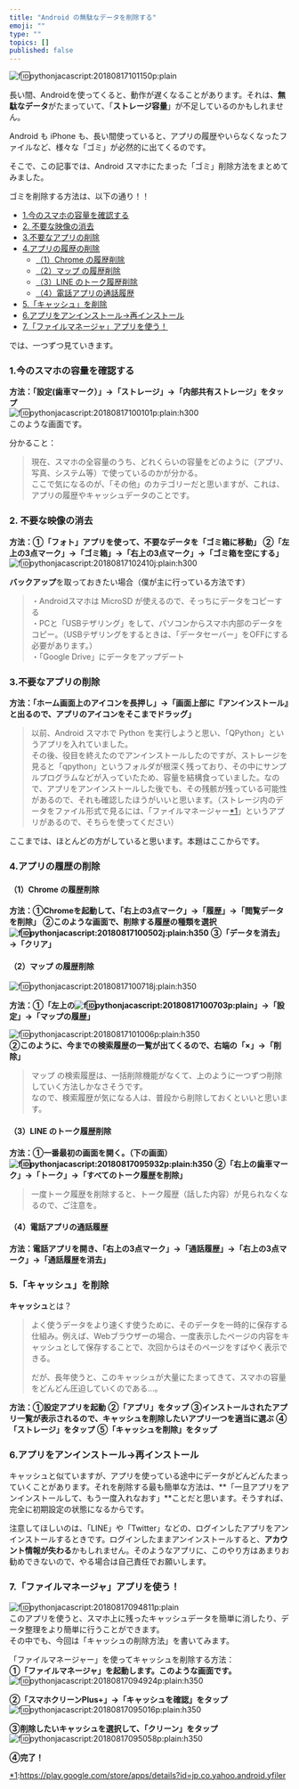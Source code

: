 ```yaml
---
title: "Android の無駄なデータを削除する"
emoji: ""
type: ""
topics: []
published: false
---
```


![f:id:pythonjacascript:20180817101150p:plain](/images/ppythonjacascript2018081720180817101150.png "f:id:pythonjacascript:20180817101150p:plain")

長い間、Androidを使ってくると、動作が遅くなることがあります。それは、**無駄なデータ**がたまっていて、「**ストレージ容量**」が不足しているのかもしれません。

Android も iPhone も、長い間使っていると、アプリの履歴やいらなくなったファイルなど、様々な「ゴミ」が必然的に出てくるのです。

そこで、この記事では、Android スマホにたまった「ゴミ」削除方法をまとめてみました。

  
ゴミを削除する方法は、以下の通り！！

* [1.今のスマホの容量を確認する](#1今のスマホの容量を確認する)
* [2\. 不要な映像の消去](#2-不要な映像の消去)
* [3.不要なアプリの削除](#3不要なアプリの削除)
* [4.アプリの履歴の削除](#4アプリの履歴の削除)  
   * [（1）Chrome の履歴削除](#1Chrome-の履歴削除)  
   * [（2）マップ の履歴削除](#2マップ-の履歴削除)  
   * [（3）LINE のトーク履歴削除](#3LINE-のトーク履歴削除)  
   * [（4）電話アプリの通話履歴](#4電話アプリの通話履歴)
* [5.「キャッシュ」を削除](#5キャッシュを削除)
* [6.アプリをアンインストール→再インストール](#6アプリをアンインストール再インストール)
* [7.「ファイルマネージャ」アプリを使う！](#7ファイルマネージャアプリを使う)

  
では、一つずつ見ていきます。  
  
  
### 1.今のスマホの容量を確認する

  
**方法：「設定(歯車マーク）」→「ストレージ」→「内部共有ストレージ」をタップ**  
![f:id:pythonjacascript:20180817100101p:plain:h300](/images/ppythonjacascript2018081720180817100101.png "f:id:pythonjacascript:20180817100101p:plain:h300")  
このような画面です。

分かること：

> 現在、スマホの全容量のうち、どれくらいの容量をどのように（アプリ、写真、システム等）で使っているのかが分かる。  
> ここで気になるのが、「その他」のカテゴリーだと思いますが、これは、アプリの履歴やキャッシュデータのことです。

### 2\. 不要な映像の消去

**方法：➀「フォト」アプリを使って、不要なデータを「ゴミ箱に移動」** 
 **②「左上の3点マーク」→「ゴミ箱」→「右上の3点マーク」→「ゴミ箱を空にする」**  
![f:id:pythonjacascript:20180817102410j:plain:h300](/images/ppythonjacascript2018081720180817102410.jpg "f:id:pythonjacascript:20180817102410j:plain:h300")

**バックアップ**を取っておきたい場合（僕が主に行っている方法です）

> ・Androidスマホは MicroSD が使えるので、そっちにデータをコピーする  
> ・PCと「USBテザリング」をして、パソコンからスマホ内部のデータをコピー。（USBテザリングをするときは、「データセーバー」をOFFにする必要があります。）  
> ・「Google Drive」にデータをアップデート
  
  
### 3.不要なアプリの削除

**方法：「ホーム画面上のアイコンを長押し」→「画面上部に『アンインストール』と出るので、アプリのアイコンをそこまでドラッグ」**  

> 以前、Android スマホで Python を実行しようと思い、「QPython」というアプリを入れていました。  
> その後、役目を終えたのでアンインストールしたのですが、ストレージを見ると「qpython」というフォルダが根深く残っており、その中にサンプルプログラムなどが入っていたため、容量を結構食っていました。なので、アプリをアンインストールした後でも、その残骸が残っている可能性があるので、それも確認したほうがいいと思います。（ストレージ内のデータをファイル形式で見るには、「ファイルマネージャー[\*1](#f-6ba486ba "[https://play.google.com/store/apps/details?id=jp.co.yahoo.android.yfiler:title]
> ")」というアプリがあるので、そちらを使ってください）

ここまでは、ほとんどの方がしていると思います。本題はここからです。  
  
  
### 4.アプリの履歴の削除

#### （1）Chrome の履歴削除

**方法：➀Chromeを起動して、「右上の3点マーク」→「履歴」→「閲覧データを削除」** 
 **②このような画面で、削除する履歴の種類を選択** 
**![f:id:pythonjacascript:20180817100502j:plain:h350](/images/ppythonjacascript2018081720180817100502.jpg "f:id:pythonjacascript:20180817100502j:plain:h350")** 
 **③「データを消去」→「クリア」**
  
  
#### （2）マップ の履歴削除

![f:id:pythonjacascript:20180817100718j:plain:h350](/images/ppythonjacascript2018081720180817100718.jpg "f:id:pythonjacascript:20180817100718j:plain:h350")

**方法：➀「左上の![f:id:pythonjacascript:20180817100703p:plain](/images/ppythonjacascript2018081720180817100703.png "f:id:pythonjacascript:20180817100703p:plain")」→「設定」→「マップの履歴」**

![f:id:pythonjacascript:20180817101006p:plain:h350](/images/ppythonjacascript2018081720180817101006.png "f:id:pythonjacascript:20180817101006p:plain:h350")  
**②このように、今までの検索履歴の一覧が出てくるので、右端の「×」→「削除」**

> マップ の検索履歴は、一括削除機能がなくて、上のように一つずつ削除していく方法しかなさそうです。  
> なので、検索履歴が気になる人は、普段から削除しておくといいと思います。

#### （3）LINE のトーク履歴削除

**方法：➀一番最初の画面を開く。（下の画面）** 
**![f:id:pythonjacascript:20180817095932p:plain:h350](/images/ppythonjacascript2018081720180817095932.png "f:id:pythonjacascript:20180817095932p:plain:h350")** 
 **②「右上の歯車マーク」→「トーク」→「すべてのトーク履歴を削除」**  

> 一度トーク履歴を削除すると、トーク履歴（話した内容）が見られなくなるので、ご注意を。

#### （4）電話アプリの通話履歴

**方法：電話アプリを開き、「右上の3点マーク」→「通話履歴」→「右上の3点マーク」→「通話履歴を消去」**
  
  
### 5.「キャッシュ」を削除

**キャッシュ**とは？

> よく使うデータをより速くす使うために、そのデータを一時的に保存する仕組み。例えば、Webブラウザーの場合、一度表示したページの内容をキャッシュとして保存することで、次回からはそのページをすばやく表示できる。 
> 
> だが、長年使うと、このキャッシュが大量にたまってきて、スマホの容量をどんどん圧迫していくのである...。

**方法：➀設定アプリを起動** 
 **②「アプリ」をタップ** 
 **③インストールされたアプリ一覧が表示されるので、キャッシュを削除したいアプリ一つを適当に選ぶ** 
 **④「ストレージ」をタップ** 
 **⑤「キャッシュを削除」をタップ**

  
### 6.アプリをアンインストール→再インストール

キャッシュと似ていますが、アプリを使っている途中にデータがどんどんたまっていくことがあります。それを削除する最も簡単な方法は、**「一旦アプリをアンインストールして、もう一度入れなおす」**ことだと思います。そうすれば、完全に初期設定の状態になるからです。

注意してほしいのは、「LINE」や「Twitter」などの、ログインしたアプリをアンインストールするときです。ログインしたままアンインストールすると、**アカウント情報が失わる**かもしれません。そのようなアプリに、このやり方はあまりお勧めできないので、やる場合は自己責任でお願いします。  
  
  
### 7.「ファイルマネージャ」アプリを使う！

![f:id:pythonjacascript:20180817094811p:plain](/images/ppythonjacascript2018081720180817094811.png "f:id:pythonjacascript:20180817094811p:plain")  
このアプリを使うと、スマホ上に残ったキャッシュデータを簡単に消したり、データ整理をより簡単に行うことができます。  
その中でも、今回は「キャッシュの削除方法」を書いてみます。

「ファイルマネージャー」を使ってキャッシュを削除する方法：  
**➀「ファイルマネージャ」を起動します。このような画面です。**  
![f:id:pythonjacascript:20180817094924p:plain:h350](/images/ppythonjacascript2018081720180817094924.png "f:id:pythonjacascript:20180817094924p:plain:h350")

**②「スマホクリーンPlus+」→「キャッシュを確認」をタップ**  
![f:id:pythonjacascript:20180817095016p:plain:h350](/images/ppythonjacascript2018081720180817095016.png "f:id:pythonjacascript:20180817095016p:plain:h350")

**③削除したいキャッシュを選択して、「クリーン」をタップ**  
![f:id:pythonjacascript:20180817095058p:plain:h350](/images/ppythonjacascript2018081720180817095058.png "f:id:pythonjacascript:20180817095058p:plain:h350")

**④完了！**

[\*1](#fn-6ba486ba):<https://play.google.com/store/apps/details?id=jp.co.yahoo.android.yfiler> 